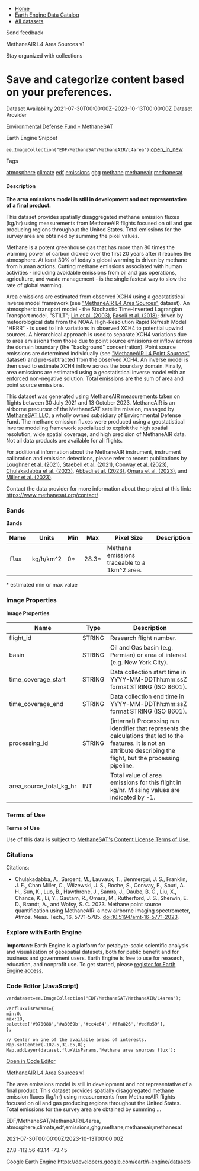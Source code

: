 



* [Home](https://developers.google.com/)
* [Earth Engine Data Catalog](https://developers.google.com/earth-engine/datasets)
* [All datasets](https://developers.google.com/earth-engine/datasets/catalog)





 
 
 Send feedback
 
 

MethaneAIR L4 Area Sources v1


 
 Stay organized with collections
 

 
 Save and categorize content based on your preferences.
===============================================================================================================================








Dataset Availability
2021\-07\-30T00:00:00Z–2023\-10\-13T00:00:00Z
Dataset Provider


[Environmental Defense Fund \- MethaneSAT](https://methanesat.org)



Earth Engine Snippet


`ee.ImageCollection("EDF/MethaneSAT/MethaneAIR/L4area")` 
[open\_in\_new](https://code.earthengine.google.com/?scriptPath=Examples:Datasets/EDF/EDF_MethaneSAT_MethaneAIR_L4area)





Tags


[atmosphere](/earth-engine/datasets/tags/atmosphere)
[climate](/earth-engine/datasets/tags/climate)
[edf](/earth-engine/datasets/tags/edf)
[emissions](/earth-engine/datasets/tags/emissions)
[ghg](/earth-engine/datasets/tags/ghg)
[methane](/earth-engine/datasets/tags/methane)
[methaneair](/earth-engine/datasets/tags/methaneair)
[methanesat](/earth-engine/datasets/tags/methanesat)








#### Description



**The area emissions model is still in development and not representative of
a final product.**


This dataset provides spatially disaggregated methane emission fluxes
(kg/hr) using measurements from MethaneAIR flights focused on oil and gas
producing regions throughout the United States. Total emissions for the
survey area are obtained by summing the pixel values.


Methane is a potent greenhouse gas that has more than 80 times the warming power
of carbon dioxide over the first 20 years after it reaches the atmosphere. At
least 30% of today's global warming is driven by methane from human actions.
Cutting methane emissions associated with human activities \- including avoidable
emissions from oil and gas operations, agriculture, and waste management \- is
the single fastest way to slow the rate of global warming.


Area emissions are estimated from observed XCH4 using a geostatistical inverse
model framework (see ["MethaneAIR L4 Area Sources"](/earth-engine/datasets/catalog/EDF_MethaneSAT_MethaneAIR_L4area) dataset). An atmospheric transport model \- 
the Stochastic Time\-Inverted Lagrangian Transport model, "STILT";
[Lin et al. (2003\)](https://doi.org/10.1029/2002JD003161),
[Fasoli et al. (2018\)](https://doi.org/10.5194/gmd-11-2813-2018); driven by
meteorological data from the NOAA High\-Resolution Rapid Refresh Model "HRRR" \-
is used to link variations in observed XCH4 to potential upwind sources. A
hierarchical approach is used to separate XCH4 variations due to area emissions
from those due to point source emissions or inflow across the domain boundary
(the "background" concentration). Point source emissions are determined
individually (see ["MethaneAIR L4 Point Sources"](/earth-engine/datasets/catalog/EDF_MethaneSAT_MethaneAIR_L4point) dataset) and pre\-subtracted from the observed XCH4\. An inverse model is then
used to estimate XCH4 inflow across the boundary domain. Finally, area emissions
are estimated using a geostatistical inverse model with an enforced non\-negative solution. Total emissions are the sum of area and point source emissions.


This dataset was generated using MethaneAIR measurements taken on flights
between 30 July 2021 and 13 October 2023\. MethaneAIR is an airborne precursor of
the MethaneSAT satellite mission, managed by [MethaneSAT LLC](https://www.methanesat.org/),
a wholly owned subsidiary of Environmental Defense Fund. The methane emission fluxes were produced using a geostatistical inverse
modeling framework specialized to exploit the high spatial resolution, wide
spatial coverage, and high precision of MethaneAIR data. Not all data
products are available for all flights.


For additional information about the MethaneAIR instrument, instrument
calibration and emission detections, please refer to recent publications by
[Loughner et al. (2021\)](https://doi.org/10.1175/JAMC-D-20-0158.1),
[Staebell et al. (2021\)](https://doi.org/10.5194/amt-14-3737-2021),
[Conway et al. (2023\)](https://doi.org/10.5194/amt-2023-111),
[Chulakadabba et al. (2023\)](https://doi.org/10.5194/egusphere-2023-822),
[Abbadi et al. (2023\)](https://doi.org/10.31223/X51D4C),
[Omara et al. (2023\)](https://doi.org/10.5194/essd-15-3761-2023),
and [Miller et al. (2023\)](https://doi.org/10.5194/egusphere-2023-1962).


Contact the data provider for more information about the project at this
link: <https://www.methanesat.org/contact/>





### Bands


**Bands**




| Name | Units | Min | Max | Pixel Size | Description |
| --- | --- | --- | --- | --- | --- |
| `flux` | kg/h/km^2 | 0\* | 28\.3\* | Methane emissions traceable to a 1km^2 area. |


 \* estimated min or max value


### Image Properties


**Image Properties**




| Name | Type | Description |
| --- | --- | --- |
| flight\_id | STRING | Research flight number. |
| basin | STRING | Oil and Gas basin (e.g. Permian) or area of interest (e.g. New York City). |
| time\_coverage\_start | STRING | Data collection start time in YYYY\-MM\-DDThh:mm:ssZ format STRING (ISO 8601\). |
| time\_coverage\_end | STRING | Data collection end time in YYYY\-MM\-DDThh:mm:ssZ format STRING (ISO 8601\). |
| processing\_id | STRING | (internal) Processing run identifier that represents the calculations that led to the features. It is not an attribute describing the flight, but the processing pipeline. |
| area\_source\_total\_kg\_hr | INT | Total value of area emissions for this flight in kg/hr. Missing values are indicated by \-1\. |




### Terms of Use


**Terms of Use**


Use of this data is subject to [MethaneSAT's Content License Terms of
Use](https://www.methanesat.org/sites/default/files/2025-02/MethaneSAT%20-%20Content%20License%20Terms%20of%20Use%20%28Revised%202-12-2025%29%5B25%5D.pdf).




### Citations



Citations:
* Chulakadabba, A., Sargent, M., Lauvaux, T., Benmergui, J. S., Franklin, J.
E., Chan Miller, C., Wilzewski, J. S., Roche, S., Conway, E., Souri, A. H.,
Sun, K., Luo, B., Hawthrone, J., Samra, J., Daube, B. C., Liu, X., Chance,
K., Li, Y., Gautam, R., Omara, M., Rutherford, J. S., Sherwin, E. D.,
Brandt, A., and Wofsy, S. C. 2023\. Methane point source quantification using
MethaneAIR: a new airborne imaging spectrometer, Atmos. Meas. Tech., 16,
5771\-5785\.
[doi:10\.5194/amt\-16\-5771\-2023](https://doi.org/10.5194/amt-16-5771-2023),





### Explore with Earth Engine


**Important:** 
 Earth Engine is a platform for petabyte\-scale scientific analysis and visualization of
 geospatial datasets, both for public benefit and for business and government users.
 Earth Engine is free to use for research, education, and nonprofit use. To get started, please
 [register for Earth Engine access.](https://console.cloud.google.com/earth-engine)



### Code Editor (JavaScript)



```
vardataset=ee.ImageCollection("EDF/MethaneSAT/MethaneAIR/L4area");

varfluxVisParams={
min:0,
max:18,
palette:['#070088','#a3069b','#cc4e64','#ffa826','#edfb59'],
};

// Center on one of the available areas of interests.
Map.setCenter(-102.5,31.85,8);
Map.addLayer(dataset,fluxVisParams,'Methane area sources flux');
```



[Open in Code Editor](https://code.earthengine.google.com/?scriptPath=Examples:Datasets/EDF/EDF_MethaneSAT_MethaneAIR_L4area)


[MethaneAIR L4 Area Sources v1](/earth-engine/datasets/catalog/EDF_MethaneSAT_MethaneAIR_L4area)

The area emissions model is still in development and not representative of a final product. This dataset provides spatially disaggregated methane emission fluxes (kg/hr) using measurements from MethaneAIR flights focused on oil and gas producing regions throughout the United States. Total emissions for the survey area are obtained by summing …

 EDF/MethaneSAT/MethaneAIR/L4area,
 atmosphere,climate,edf,emissions,ghg,methane,methaneair,methanesat

2021\-07\-30T00:00:00Z/2023\-10\-13T00:00:00Z



 27\.8 \-112\.56 43\.14 \-73\.45
 



Google Earth Engine
https://developers.google.com/earth\-engine/datasets









